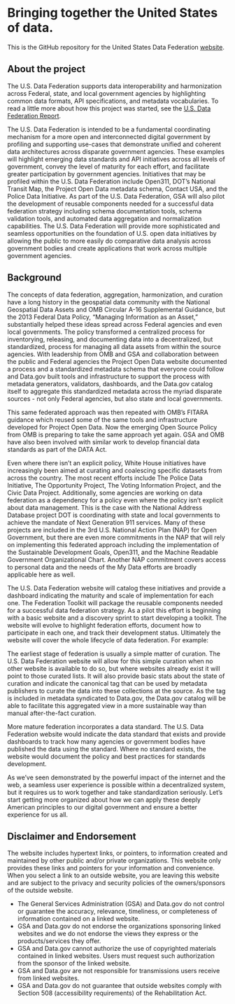 # Bringing together the United States of data.

This is the GitHub repository for the United States Data Federation [website](https://federation.data.gov/).

## About the project

The U.S. Data Federation supports data interoperability and harmonization across Federal, state, and local government agencies by highlighting common data formats, API specifications, and metadata vocabularies.  To read a little more about how this project was started, see the [U.S. Data Federation Report](https://github.com/18F/data-federation-report). 

The U.S. Data Federation is intended to be a fundamental coordinating mechanism for a more open and interconnected digital government by profiling and supporting use-cases that demonstrate unified and coherent data architectures across disparate government agencies. These examples will highlight emerging data standards and API initiatives across all levels of government, convey the level of maturity for each effort, and facilitate greater participation by government agencies. Initiatives that may be profiled within the U.S. Data Federation include Open311, DOT’s National Transit Map, the Project Open Data metadata schema, Contact USA, and the Police Data Initiative. As part of the U.S. Data Federation, GSA will also pilot the development of reusable components needed for a successful data federation strategy including schema documentation tools, schema validation tools, and automated data aggregation and normalization capabilities. The U.S. Data Federation will provide more sophisticated and seamless opportunities on the foundation of U.S. open data initiatives by allowing the public to more easily do comparative data analysis across government bodies and create applications that work across multiple government agencies.

## Background
The concepts of data federation, aggregation, harmonization, and curation have a long history in the geospatial data community with the National Geospatial Data Assets and OMB Circular A-16 Supplemental Guidance, but the 2013 Federal Data Policy, “Managing Information as an Asset,” substantially helped these ideas spread across Federal agencies and even local governments. The policy transformed a centralized process for inventorying, releasing, and documenting data into a decentralized, but standardized, process for managing all data assets from within the source agencies. With leadership from OMB and GSA and collaboration between the public and Federal agencies the Project Open Data website documented a process and a standardized metadata schema that everyone could follow and Data.gov built tools and infrastructure to support the process with metadata generators, validators, dashboards, and the Data.gov catalog itself to aggregate this standardized metadata across the myriad disparate sources - not only Federal agencies, but also state and local governments.

This same federated approach was then repeated with OMB’s FITARA guidance which reused some of the same tools and infrastructure developed for Project Open Data. Now the emerging Open Source Policy from OMB is preparing to take the same approach yet again. GSA and OMB have also been involved with similar work to develop financial data standards as part of the DATA Act.

Even where there isn’t an explicit policy, White House initiatives have increasingly been aimed at curating and coalescing specific datasets from across the country. The most recent efforts include The Police Data Initiative, The Opportunity Project, The Voting Information Project, and the Civic Data Project. Additionally, some agencies are working on data federation as a dependency for a policy even where the policy isn’t explicit about data management. This is the case with the National Address Database project DOT is coordinating with state and local governments to achieve the mandate of Next Generation 911 services. Many of these projects are included in the 3rd U.S. National Action Plan (NAP) for Open Government, but there are even more commitments in the NAP that will rely on implementing this federated approach including the implementation of the Sustainable Development Goals, Open311, and the Machine Readable Government Organizational Chart. Another NAP commitment covers access to personal data and the needs of the My Data efforts are broadly applicable here as well.

The U.S. Data Federation website will catalog these initiatives and provide a dashboard indicating the maturity and scale of implementation for each one. The Federation Toolkit will package the reusable components needed for a successful data federation strategy. As a pilot this effort is beginning with a basic website and a discovery sprint to start developing a toolkit. The website will evolve to highlight federation efforts, document how to participate in each one, and track their development status. Ultimately the website will cover the whole lifecycle of data federation. For example:

The earliest stage of federation is usually a simple matter of curation. The U.S. Data Federation website will allow for this simple curation when no other website is available to do so, but where websites already exist it will point to those curated lists. It will also provide basic stats about the state of curation and indicate the canonical tag that can be used by metadata publishers to curate the data into these collections at the source. As the tag is included in metadata syndicated to Data.gov, the Data.gov catalog will be able to facilitate this aggregated view in a more sustainable way than manual after-the-fact curation.  

More mature federation incorporates a data standard. The U.S. Data Federation website would indicate the data standard that exists and provide dashboards to track how many agencies or government bodies have published the data using the standard. Where no standard exists, the website would document the policy and best practices for standards development.  

As we’ve seen demonstrated by the powerful impact of the internet and the web, a seamless user experience is possible within a decentralized system, but it requires us to work together and take standardization seriously. Let’s start getting more organized about how we can apply these deeply American principles to our digital government and ensure a better experience for us all.  

## Disclaimer and Endorsement
The website includes hypertext links, or pointers, to information created and maintained by other public and/or private organizations. This website only provides these links and pointers for your information and convenience. When you select a link to an outside website, you are leaving this website and are subject to the privacy and security policies of the owners/sponsors of the outside website.

- The General Services Administration (GSA) and Data.gov do not control or guarantee the accuracy, relevance, timeliness, or completeness of information contained on a linked website.
- GSA and Data.gov do not endorse the organizations sponsoring linked websites and we do not endorse the views they express or the products/services they offer.
- GSA and Data.gov cannot authorize the use of copyrighted materials contained in linked websites. Users must request such authorization from the sponsor of the linked website.
- GSA and Data.gov are not responsible for transmissions users receive from linked websites.
- GSA and Data.gov do not guarantee that outside websites comply with Section 508 (accessibility requirements) of the Rehabilitation Act.


